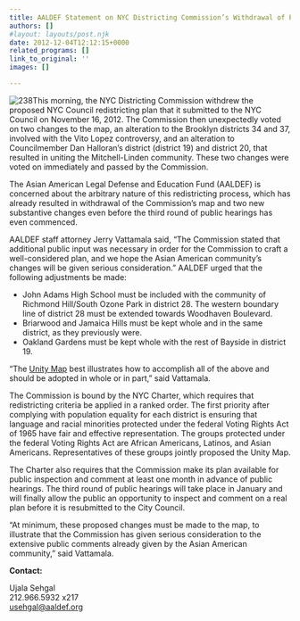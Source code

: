 ```yaml
---
title: AALDEF Statement on NYC Districting Commission’s Withdrawal of Proposed Map
authors: []
#layout: layouts/post.njk
date: 2012-12-04T12:12:15+0000
related_programs: []
link_to_original: ''
images: []

---
```

![238](/uploads/238_NYC%20Council%20Proposed%20Maps.JPG)This morning, the NYC Districting Commission withdrew the proposed NYC Council redistricting plan that it submitted to the NYC Council on November 16, 2012. The Commission then unexpectedly voted on two changes to the map, an alteration to the Brooklyn districts 34 and 37, involved with the Vito Lopez controversy, and an alteration to Councilmember Dan Halloran’s district (district 19) and district 20, that resulted in uniting the Mitchell-Linden community. These two changes were voted on immediately and passed by the Commission.

The Asian American Legal Defense and Education Fund (AALDEF) is concerned about the arbitrary nature of this redistricting process, which has already resulted in withdrawal of the Commission’s map and two new substantive changes even before the third round of public hearings has even commenced.

AALDEF staff attorney Jerry Vattamala said, “The Commission stated that additional public input was necessary in order for the Commission to craft a well-considered plan, and we hope the Asian American community’s changes will be given serious consideration.” AALDEF urged that the following adjustments be made:

* John Adams High School must be included with the community of Richmond Hill/South Ozone Park in district 28. The western boundary line of district 28 must be extended towards Woodhaven Boulevard.
* Briarwood and Jamaica Hills must be kept whole and in the same district, as they previously were.
* Oakland Gardens must be kept whole with the rest of Bayside in district 19.

“The [Unity Map](/press-release/civil-rights-groups-announce-unity-map-for-nyc-council-redistricting-and-94-press-conference/) best illustrates how to accomplish all of the above and should be adopted in whole or in part,” said Vattamala.

The Commission is bound by the NYC Charter, which requires that redistricting criteria be applied in a ranked order. The first priority after complying with population equality for each district is ensuring that language and racial minorities protected under the federal Voting Rights Act of 1965 have fair and effective representation. The groups protected under the federal Voting Rights Act are African Americans, Latinos, and Asian Americans. Representatives of these groups jointly proposed the Unity Map.

The Charter also requires that the Commission make its plan available for public inspection and comment at least one month in advance of public hearings. The third round of public hearings will take place in January and will finally allow the public an opportunity to inspect and comment on a real plan before it is resubmitted to the City Council.

“At minimum, these proposed changes must be made to the map, to illustrate that the Commission has given serious consideration to the extensive public comments already given by the Asian American community,” said Vattamala.

**Contact:**

Ujala Sehgal  
212\.966.5932 x217  
[usehgal@aaldef.org](mailto:usehgal@aaldef.org)